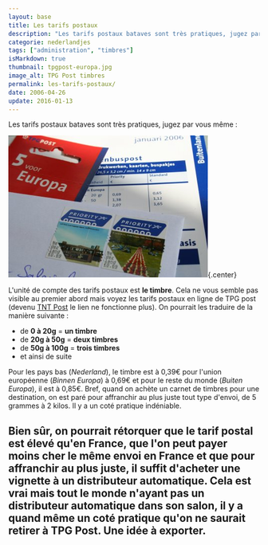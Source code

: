 ```yaml
---
layout: base
title: Les tarifs postaux
description: "Les tarifs postaux bataves sont très pratiques, jugez par vous même :"
categorie: nederlandjes
tags: ["administration", "timbres"]
isMarkdown: true
thumbnail: tpgpost-europa.jpg
image_alt: TPG Post timbres
permalink: les-tarifs-postaux/
date: 2006-04-26
update: 2016-01-13
---
```


Les tarifs postaux bataves sont très pratiques, jugez par vous même :

![TPG Post timbres](tpgpost-europa.jpg){.center}

L'unité de compte des tarifs postaux est **le timbre**. Cela ne vous semble pas visible au premier abord mais voyez les tarifs postaux en ligne de TPG post (devenu [TNT Post](/la-poste-prends-les-couleurs-d-halloween) le lien ne fonctionne plus). On pourrait les traduire de la manière suivante :

* de **0 à 20g** = **un timbre**
* de **20g à 50g** = **deux timbres**
* de **50g à 100g** = **trois timbres**
* et ainsi de suite

Pour les pays bas (*Nederland*), le timbre est à 0,39€ pour l'union européenne (*Binnen Europa*) à 0,69€ et pour le reste du monde (*Buiten Europa*), il est à 0,85€. Bref, quand on achète un carnet de timbres pour une destination, on est paré pour affranchir au plus juste tout type d'envoi, de 5 grammes à 2 kilos. Il y a un coté pratique indéniable.

Bien sûr, on pourrait rétorquer que le tarif postal est élevé qu'en France, que l'on peut payer moins cher le même envoi en France et que pour affranchir au plus juste, il suffit d'acheter une vignette à un distributeur automatique. Cela est vrai mais tout le monde n'ayant pas un distributeur automatique dans son salon, il y a quand même un coté pratique qu'on ne saurait retirer à **TPG Post**. Une idée à exporter.
---
<!-- post notes:
http://www.tntpost.nl/voorthuis/brieven-en-kaarten/tarieven/
--->
